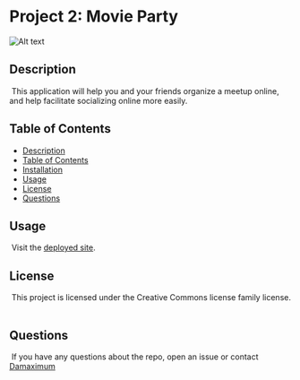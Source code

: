 
# Project 2: Movie Party

![Alt text](https://img.shields.io/badge/License-Creative_Commons_license_family-brightgreen "Creative Commons license family")

## Description
​
This application will help you and your friends organize a meetup online, and help facilitate socializing online more easily.
​
## Table of Contents

* [Description](#description)
* [Table of Contents](#table-of-contents)
* [Installation](#installation)
* [Usage](#usage)
* [License](#license)
* [Questions](#questions)

## Usage
​
Visit the [deployed site]().
​
## License
​
This project is licensed under the Creative Commons license family license.
​
## Questions
​
If you have any questions about the repo, open an issue or contact [Damaximum](https://github.com/Damaximum) 
    
